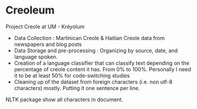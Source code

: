 # Creoleum

Project Creole at UM - Kréyolum

- Data Collection : Martinican Creole & Haitian Creole data from newspapers and blog posts
- Data Storage and pre-processing : Organizing by source, date, and language spoken.
- Creation of a language classifier that can classify text depending on the percentage of creole content it has. From 0% to 100%. Personally I need it to be at least 50% for code-switching studies
- Cleaning up of the dataset from foreign characters (i.e. non utf-8 characters) mostly. Putting it one sentence per line.


NLTK package show all characters in document. 
